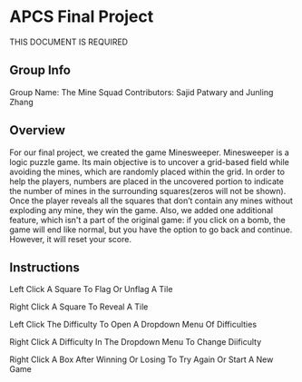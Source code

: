 # APCS Final Project
THIS DOCUMENT IS REQUIRED

## Group Info
Group Name: The Mine Squad
Contributors: Sajid Patwary and Junling Zhang

## Overview
For our final project, we created the game Minesweeper. Minesweeper is a logic puzzle game. Its main objective is to uncover a grid-based field while avoiding the mines, which are randomly placed within the grid. In order to help the players, numbers are placed in the uncovered portion to indicate the number of mines in the surrounding squares(zeros will not be shown). Once the player reveals all the squares that don’t contain any mines without exploding any mine, they win the game. Also, we added one additional feature, which isn't a part of the original game: if you click on a bomb, the game will end like normal, but you have the option to go back and continue. However, it will reset your score. 

## Instructions
Left Click A Square To Flag Or Unflag A Tile

Right Click A Square To Reveal A Tile

Left Click The Difficulty To Open A Dropdown Menu Of Difficulties

Right Click A Difficulty In The Dropdown Menu To Change Diificulty

Right Click A Box After Winning Or Losing To Try Again Or Start A New Game

